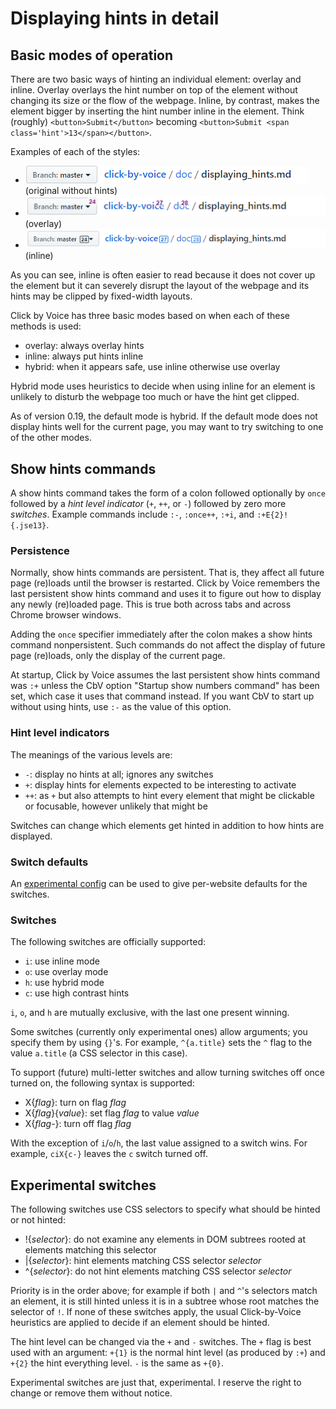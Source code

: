 #  Displaying hints in detail

## Basic modes of operation

There are two basic ways of hinting an individual element: overlay and
inline.  Overlay overlays the hint number on top of the element without
changing its size or the flow of the webpage.  Inline, by contrast,
makes the element bigger by inserting the hint number inline in the
element.  Think (roughly) `<button>Submit</button>` becoming
`<button>Submit <span class='hint'>13</span></button>`.

Examples of each of the styles:

* ![no hints](./no-hints.png)  (original without hints)
* ![overlay hints](./overlay.png)  (overlay)
* ![inline hints](./inline.png)  (inline)

As you can see, inline is often easier to read because it does not cover
up the element but it can severely disrupt the layout of the webpage and
its hints may be clipped by fixed-width layouts.

Click by Voice has three basic modes based on when each of these methods
is used:

* overlay: always overlay hints
* inline: always put hints inline
* hybrid: when it appears safe, use inline otherwise use overlay

Hybrid mode uses heuristics to decide when using inline for an element
is unlikely to disturb the webpage too much or have the hint get
clipped.

As of version 0.19, the default mode is hybrid.  If the default mode
does not display hints well for the current page, you may want to try
switching to one of the other modes.


## Show hints commands

A show hints command takes the form of a colon followed optionally by
`once` followed by a _hint level indicator_ (`+`, `++`, or `-`) followed
by zero more _switches_.  Example commands include `:-`, `:once++`,
`:+i`, and `:+E{2}!{.jse13}`.

### Persistence

Normally, show hints commands are persistent.  That is, they affect all
future page (re)loads until the browser is restarted.  Click by Voice
remembers the last persistent show hints command and uses it to figure
out how to display any newly (re)loaded page.  This is true both across
tabs and across Chrome browser windows.

Adding the `once` specifier immediately after the colon makes a show
hints command nonpersistent.  Such commands do not affect the display of
future page (re)loads, only the display of the current page.

At startup, Click by Voice assumes the last persistent show hints
command was `:+` unless the CbV option "Startup show numbers command"
has been set, which case it uses that command instead.  If you want CbV
to start up without using hints, use `:-` as the value of this option.

### Hint level indicators

The meanings of the various levels are:

* `-`: display no hints at all; ignores any switches
* `+`: display hints for elements expected to be interesting to activate
* `++`: as `+` but also attempts to hint every element that might be
clickable or focusable, however unlikely that might be

Switches can change which elements get hinted in addition to how hints
are displayed.

### Switch defaults

An [experimental config](./config.md) can be used to give per-website
defaults for the switches.


### Switches

The following switches are officially supported:

* `i`: use inline mode
* `o`: use overlay mode
* `h`: use hybrid mode
* `c`: use high contrast hints

`i`, `o`, and `h` are mutually exclusive, with the last one present
winning.

Some switches (currently only experimental ones) allow arguments; you
specify them by using `{}`'s.  For example, `^{a.title}` sets the `^`
flag to the value `a.title` (a CSS selector in this case).

To support (future) multi-letter switches and allow turning switches off
once turned on, the following syntax is supported:
  * X{*flag*}: turn on flag *flag*
  * X{*flag*}{*value*}: set flag *flag* to value *value*
  * X{*flag*-}: turn off flag *flag*

With the exception of `i`/`o`/`h`, the last value assigned to a switch
wins.  For example, `ciX{c-}` leaves the `c` switch turned off.

## Experimental switches

The following switches use CSS selectors to specify what should be
hinted or not hinted:

* !{*selector*}: do not examine any elements in DOM subtrees rooted at
  elements matching this selector
* |{*selector*}: hint elements matching CSS selector *selector*
* ^{*selector*}: do not hint elements matching CSS selector *selector*

Priority is in the order above; for example if both `|` and `^`'s
selectors match an element, it is still hinted unless it is in a subtree
whose root matches the selector of `!`.  If none of these switches
apply, the usual Click-by-Voice heuristics are applied to decide if an
element should be hinted.

The hint level can be changed via the `+` and `-` switches.  The `+`
flag is best used with an argument: `+{1}` is the normal hint level (as
produced by `:+`) and `+{2}` the hint everything level.  `-` is the same
as `+{0}`.

Experimental switches are just that, experimental.  I reserve the right
to change or remove them without notice.
